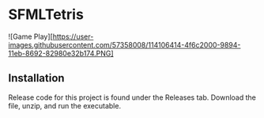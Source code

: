 # SFMLTetris
![Game Play][https://user-images.githubusercontent.com/57358008/114106414-4f6c2000-9894-11eb-8692-82980e32b174.PNG]


## Installation
Release code for this project is found under the Releases tab. Download the file, unzip, and run the executable.
